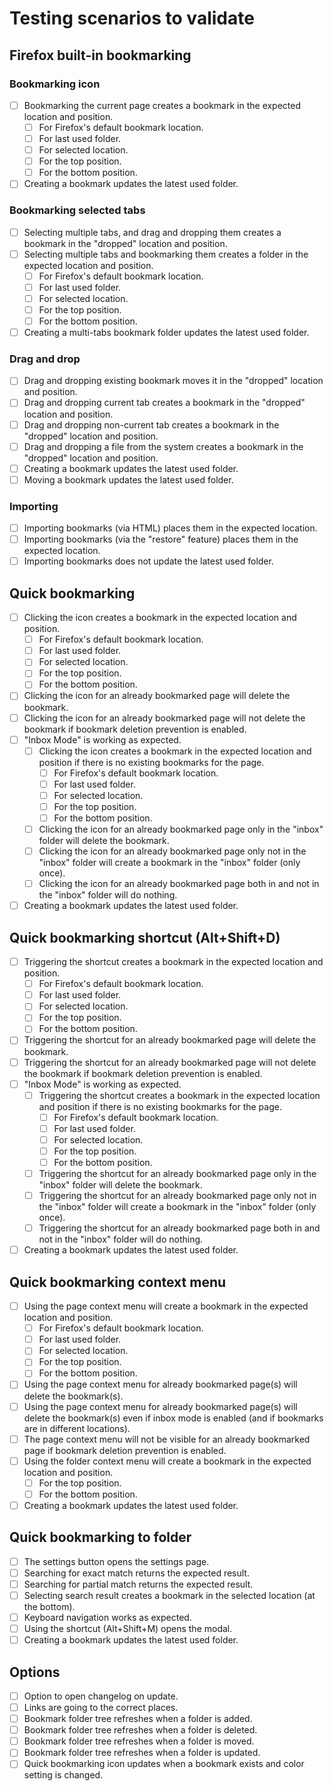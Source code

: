 # Testing scenarios to validate

## Firefox built-in bookmarking

### Bookmarking icon

- [ ] Bookmarking the current page creates a bookmark in the expected location and position.
  - [ ] For Firefox's default bookmark location.
  - [ ] For last used folder.
  - [ ] For selected location.
  - [ ] For the top position.
  - [ ] For the bottom position.
- [ ] Creating a bookmark updates the latest used folder.

### Bookmarking selected tabs

- [ ] Selecting multiple tabs, and drag and dropping them creates a bookmark in the "dropped" location and position.
- [ ] Selecting multiple tabs and bookmarking them creates a folder in the expected location and position.
  - [ ] For Firefox's default bookmark location.
  - [ ] For last used folder.
  - [ ] For selected location.
  - [ ] For the top position.
  - [ ] For the bottom position.
- [ ] Creating a multi-tabs bookmark folder updates the latest used folder.

### Drag and drop

- [ ] Drag and dropping existing bookmark moves it in the "dropped" location and position.
- [ ] Drag and dropping current tab creates a bookmark in the "dropped" location and position.
- [ ] Drag and dropping non-current tab creates a bookmark in the "dropped" location and position.
- [ ] Drag and dropping a file from the system creates a bookmark in the "dropped" location and position.
- [ ] Creating a bookmark updates the latest used folder.
- [ ] Moving a bookmark updates the latest used folder.

### Importing

- [ ] Importing bookmarks (via HTML) places them in the expected location.
- [ ] Importing bookmarks (via the "restore" feature) places them in the expected location.
- [ ] Importing bookmarks does not update the latest used folder.

## Quick bookmarking

- [ ] Clicking the icon creates a bookmark in the expected location and position.
  - [ ] For Firefox's default bookmark location.
  - [ ] For last used folder.
  - [ ] For selected location.
  - [ ] For the top position.
  - [ ] For the bottom position.
- [ ] Clicking the icon for an already bookmarked page will delete the bookmark.
- [ ] Clicking the icon for an already bookmarked page will not delete the bookmark if bookmark deletion prevention is enabled.
- [ ] "Inbox Mode" is working as expected.
  - [ ] Clicking the icon creates a bookmark in the expected location and position if there is no existing bookmarks for the page.
    - [ ] For Firefox's default bookmark location.
    - [ ] For last used folder.
    - [ ] For selected location.
    - [ ] For the top position.
    - [ ] For the bottom position.
  - [ ] Clicking the icon for an already bookmarked page only in the "inbox" folder will delete the bookmark.
  - [ ] Clicking the icon for an already bookmarked page only not in the "inbox" folder will create a bookmark in the "inbox" folder (only once).
  - [ ] Clicking the icon for an already bookmarked page both in and not in the "inbox" folder will do nothing.
- [ ] Creating a bookmark updates the latest used folder.

## Quick bookmarking shortcut (Alt+Shift+D)

- [ ] Triggering the shortcut creates a bookmark in the expected location and position.
  - [ ] For Firefox's default bookmark location.
  - [ ] For last used folder.
  - [ ] For selected location.
  - [ ] For the top position.
  - [ ] For the bottom position.
- [ ] Triggering the shortcut for an already bookmarked page will delete the bookmark.
- [ ] Triggering the shortcut for an already bookmarked page will not delete the bookmark if bookmark deletion prevention is enabled.
- [ ] "Inbox Mode" is working as expected.
  - [ ] Triggering the shortcut creates a bookmark in the expected location and position if there is no existing bookmarks for the page.
    - [ ] For Firefox's default bookmark location.
    - [ ] For last used folder.
    - [ ] For selected location.
    - [ ] For the top position.
    - [ ] For the bottom position.
  - [ ] Triggering the shortcut for an already bookmarked page only in the "inbox" folder will delete the bookmark.
  - [ ] Triggering the shortcut for an already bookmarked page only not in the "inbox" folder will create a bookmark in the "inbox" folder (only once).
  - [ ] Triggering the shortcut for an already bookmarked page both in and not in the "inbox" folder will do nothing.
- [ ] Creating a bookmark updates the latest used folder.

## Quick bookmarking context menu

- [ ] Using the page context menu will create a bookmark in the expected location and position.
  - [ ] For Firefox's default bookmark location.
  - [ ] For last used folder.
  - [ ] For selected location.
  - [ ] For the top position.
  - [ ] For the bottom position.
- [ ] Using the page context menu for already bookmarked page(s) will delete the bookmark(s).
- [ ] Using the page context menu for already bookmarked page(s) will delete the bookmark(s) even if inbox mode is enabled (and if bookmarks are in different locations).
- [ ] The page context menu will not be visible for an already bookmarked page if bookmark deletion prevention is enabled.
- [ ] Using the folder context menu will create a bookmark in the expected location and position.
  - [ ] For the top position.
  - [ ] For the bottom position.
- [ ] Creating a bookmark updates the latest used folder.

## Quick bookmarking to folder

- [ ] The settings button opens the settings page.
- [ ] Searching for exact match returns the expected result.
- [ ] Searching for partial match returns the expected result.
- [ ] Selecting search result creates a bookmark in the selected location (at the bottom).
- [ ] Keyboard navigation works as expected.
- [ ] Using the shortcut (Alt+Shift+M) opens the modal.
- [ ] Creating a bookmark updates the latest used folder.

## Options

- [ ] Option to open changelog on update.
- [ ] Links are going to the correct places.
- [ ] Bookmark folder tree refreshes when a folder is added.
- [ ] Bookmark folder tree refreshes when a folder is deleted.
- [ ] Bookmark folder tree refreshes when a folder is moved.
- [ ] Bookmark folder tree refreshes when a folder is updated.
- [ ] Quick bookmarking icon updates when a bookmark exists and color setting is changed.
